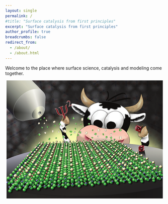 ```yaml
---
layout: single
permalink: /
#title: "Surface catalysis from first principles"
excerpt: "Surface catalysis from first principles"
author_profile: true
breadcrumbs: false
redirect_from: 
  - /about/
  - /about.html
---
```


Welcome to the place where surface science, catalysis and modeling come together.

<p style="text-align: center;"><img src="/images/CatalSciTechnol_cover_small.png"></p>

